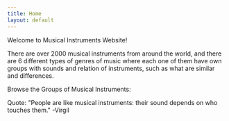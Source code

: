 ```yaml
---
title: Home
layout: default
---
```

<div class="center">Welcome to Musical Instruments Website!</div>

There are over 2000 musical instruments from around the world, and there are 6 different types of genres of music where each one of them have own groups with sounds and relation of instruments, such as what are similar and differences.

Browse the Groups of Musical Instruments:

Quote:
"People are like musical instruments: their sound depends on who touches them." -Virgil
